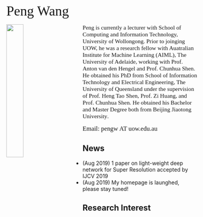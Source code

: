 <p><span style="font-size:260%;font-family:times;">Peng Wang</span></p>

<p><img style="float:left; padding-right: 50px;" src="https://www.dropbox.com/s/nmgcsheobkru8tj/webpage%20%282%29.jpg?dl=1" width="30%"></p>
<p><span style="font-size:110%;font-family:times">Peng is currently a lecturer with School of Computing and Information Technology, University of Wollongong. Prior to joinging UOW, he was a research fellow with Auatralian Institute for Machine Learning (AIML), The University of Adelaide, working with Prof. Anton van den Hengel and Prof. Chunhua Shen. He obtained his PhD from School of Information Technology and Electrical Engineering, The University of Queensland under the supervision of Prof. Heng Tao Shen, Prof. Zi Huang, and Prof. Chunhua Shen. He obtained his Bachelor and Master Degree both from Beijing Jiaotong University</span>.</p>

<p><span style="font-size:120%;font-family:times">Email: pengw AT uow.edu.au</span></p>

## News
- (Aug 2019) 1 paper on light-weight deep network for Super Resolution accepted by IJCV 2019
- (Aug 2019) My homepage is launghed, please stay tuned!

## Research Interest

